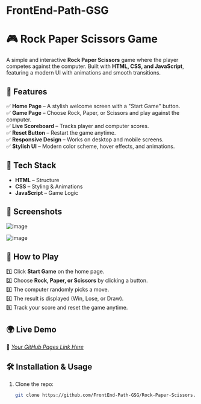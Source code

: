 # FrontEnd-Path-GSG

# 🎮 Rock Paper Scissors Game  

A simple and interactive **Rock Paper Scissors** game where the player competes against the computer. Built with **HTML, CSS, and JavaScript**, featuring a modern UI with animations and smooth transitions.  

## 🚀 Features  
✅ **Home Page** – A stylish welcome screen with a "Start Game" button.  
✅ **Game Page** – Choose Rock, Paper, or Scissors and play against the computer.  
✅ **Live Scoreboard** – Tracks player and computer scores.  
✅ **Reset Button** – Restart the game anytime.  
✅ **Responsive Design** – Works on desktop and mobile screens.  
✅ **Stylish UI** – Modern color scheme, hover effects, and animations.  

## 🎨 Tech Stack  
- **HTML** – Structure  
- **CSS** – Styling & Animations  
- **JavaScript** – Game Logic  

## 📸 Screenshots 
![image](https://github.com/user-attachments/assets/5595aa07-8ea0-45cc-9e2f-0c7eb3138451)

![image](https://github.com/user-attachments/assets/c58e18d6-778c-436f-8561-3f59b196df37)



## 🎲 How to Play  
1️⃣ Click **Start Game** on the home page.  
2️⃣ Choose **Rock, Paper, or Scissors** by clicking a button.  
3️⃣ The computer randomly picks a move.  
4️⃣ The result is displayed (Win, Lose, or Draw).  
5️⃣ Track your score and reset the game anytime.  

## 🌍 Live Demo  
🔗 *[Your GitHub Pages Link Here](#)*  

## 🛠️ Installation & Usage  
1. Clone the repo:  
   ```sh
   git clone https://github.com/FrontEnd-Path-GSG/Rock-Paper-Scissors.git
